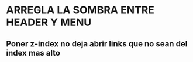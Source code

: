 # ARREGLA LA SOMBRA ENTRE HEADER Y MENU
## Poner z-index no deja abrir links que no sean del index mas alto
